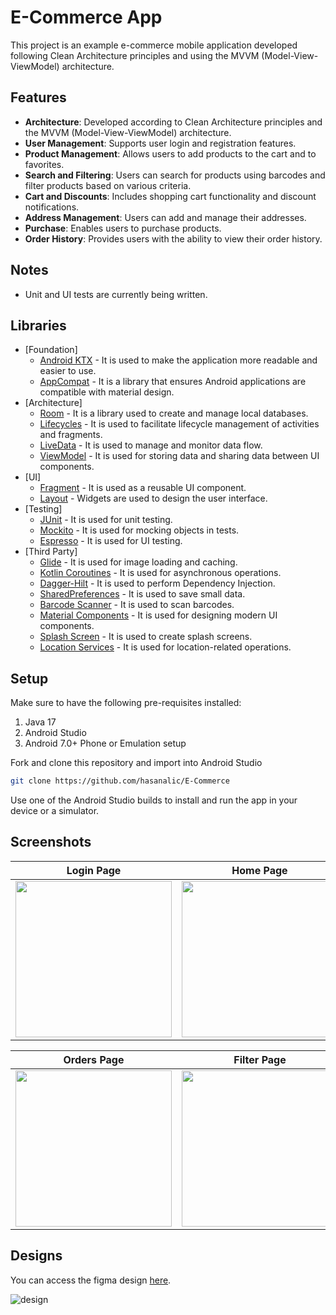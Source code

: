 # E-Commerce App

This project is an example e-commerce mobile application developed following Clean Architecture principles and using the MVVM (Model-View-ViewModel) architecture.

## Features
* **Architecture**: Developed according to Clean Architecture principles and the MVVM (Model-View-ViewModel) architecture.
* **User Management**: Supports user login and registration features.
* **Product Management**: Allows users to add products to the cart and to favorites.
* **Search and Filtering**: Users can search for products using barcodes and filter products based on various criteria.
* **Cart and Discounts**: Includes shopping cart functionality and discount notifications.
* **Address Management**: Users can add and manage their addresses.
* **Purchase**: Enables users to purchase products.
* **Order History**: Provides users with the ability to view their order history.

## Notes
* Unit and UI tests are currently being written.

## Libraries
* [Foundation]
  * [Android KTX](https://developer.android.com/kotlin/ktx) - It is used to make the application more readable and easier to use.
  * [AppCompat](https://developer.android.com/jetpack/androidx/releases/appcompat) - It is a library that ensures Android applications are compatible with material design.
* [Architecture]
  * [Room](https://developer.android.com/jetpack/androidx/releases/room) - It is a library used to create and manage local databases.
  * [Lifecycles](https://developer.android.com/topic/libraries/architecture/lifecycle) - It is used to facilitate lifecycle management of activities and fragments.
  * [LiveData](https://developer.android.com/topic/libraries/architecture/livedata) - It is used to manage and monitor data flow.
  * [ViewModel](https://developer.android.com/topic/libraries/architecture/viewmodel) - It is used for storing data and sharing data between UI components.
* [UI]
  * [Fragment](https://developer.android.com/guide/fragments) - It is used as a reusable UI component.
  * [Layout](https://developer.android.com/develop/ui/views/layout/declaring-layout) - Widgets are used to design the user interface.
* [Testing]
  * [JUnit](https://junit.org/junit4/javadoc/latest/) - It is used for unit testing.
  * [Mockito](https://site.mockito.org/) - It is used for mocking objects in tests.
  * [Espresso](https://developer.android.com/training/testing/espresso) - It is used for UI testing.
* [Third Party]
  * [Glide](https://github.com/bumptech/glide) - It is used for image loading and caching.
  * [Kotlin Coroutines](https://kotlinlang.org/docs/coroutines-overview.html) - It is used for asynchronous operations.
  * [Dagger-Hilt](https://developer.android.com/training/dependency-injection/hilt-android) - It is used to perform Dependency Injection.
  * [SharedPreferences](https://developer.android.com/reference/android/content/SharedPreferences) - It is used to save small data.
  * [Barcode Scanner](https://github.com/yuriy-budiyev/code-scanner) - It is used to scan barcodes.
  * [Material Components](https://material.io/develop/android) - It is used for designing modern UI components.
  * [Splash Screen](https://developer.android.com/guide/topics/ui/splash-screen) - It is used to create splash screens.
  * [Location Services](https://developers.google.com/android/guides/location) - It is used for location-related operations.


## Setup
Make sure to have the following pre-requisites installed:
1. Java 17
2. Android Studio
3. Android 7.0+ Phone or Emulation setup

Fork and clone this repository and import into Android Studio
```bash
git clone https://github.com/hasanalic/E-Commerce
```

Use one of the Android Studio builds to install and run the app in your device or a simulator.


## Screenshots
| Login Page | Home Page | Shopping Cart Page |
|-------------------|-------------------|-------------------|
| <img src="https://github.com/user-attachments/assets/9e2e35c7-f8c3-486a-bbec-95ed5499a59c" width=250> | <img src="https://github.com/user-attachments/assets/206a1341-2a48-44b0-a872-d0039207fc6a" width=250> | <img src="https://github.com/user-attachments/assets/d580e2c7-5b7a-46ac-9fb7-629c3a2290a3" width=250> |

| Orders Page | Filter Page | Product Detail Page |
|-------------------|-------------------|-------------------|
| <img src="https://github.com/user-attachments/assets/158bb6b7-925a-48ed-9cf3-ae4e84f08943" width=250> | <img src="https://github.com/user-attachments/assets/ede1b010-3a25-4905-a012-4ffdbb1d6a69" width=250> | <img src="https://github.com/user-attachments/assets/085e2558-1232-40eb-aeca-49aaf7a5e6e7" width=250> |

## Designs
You can access the figma design [here](https://www.figma.com/design/EnAJztl6dgFd6U8piN9EjZ/E-Commerce).

![design](https://github.com/user-attachments/assets/0222f236-0f63-45b1-bb75-10eff5f0d975)
